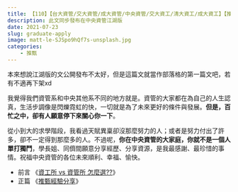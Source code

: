```yaml
---
title: 【110】【台大資管/交大資管/成大資管/中央資管/交大資工/清大資工/成大資工】【推甄心得】
description: 此文同步發布在中央資管江湖版
date: 2021-07-23
slug: graduate-apply
image: matt-le-SJSpo9hQf7s-unsplash.jpg
categories:
    - 推甄
---
```


本來想說江湖版的文公開發布不太好，但是這篇文就當作部落格的第一篇文吧，若有不適再下架xd

我覺得我們資管系和中央其他系不同的地方就是。資管的大家都在為自己的人生認真，生活步調像是閃爍霓虹的快，一切就是為了未來更好的條件與發展。**但是，百忙之中，卻有人願意停下來關心你一下**。

從小到大的求學階段，我看過天賦異稟卻沒那麼努力的人；或者是努力付出了許多，卻不一定得到那麼多的人。不過呢，**你在中央資管的大家庭，你就不是一個人單打獨鬥**，學長姐、同儕間願意分享經歷、分享資源，是我最感謝、最珍惜的事情。祝福中央資管的各位未來順利、幸福、愉快。

- 前言 《[資工所 vs 資管所 怎麼選??](https://www.notion.so/vs-caefba2c37174c338ed6cff4788eb1de)》
- 正篇 《[推甄經驗分享](https://www.notion.so/d482bef280ae4e3b8b4d534cbe9162bb)》